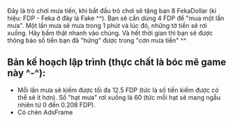 Đây là trò chơi mưa tiền, khi bắt đầu trò chơi sẽ tặng bạn 8 FekaDollar (kí hiệu: FDP - Feka ở đây là Fake ^^). Bạn sẽ cần dùng 4 FDP để "mua một lần mưa". Một lần mưa sẽ mưa trong 1 phút và lúc đó, những tờ tiền sẽ rơi xuống. Hãy bấm thật nhanh vào chúng. Và hết thời gian thì bạn sẽ được thông báo số tiền bạn đã "hứng" được trong "cơn mưa tiền" ^^

## Bản kế hoạch lập trình (thực chất là bóc mẽ game này ^-^): 
- Mỗi lần mưa sẽ kiếm được tối đa 12.5 FDP (tức là số tiền kiếm được có thể sẽ ít hơn). Số "hạt mưa" rơi xuống là 60 (tức mỗi hạt sẽ mang ngẫu nhiên từ 0 đến 0.208 FDP).
- Có chèn AdsFrame